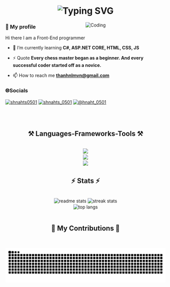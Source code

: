 <h1 align="center">
<img src="https://readme-typing-svg.herokuapp.com?font=Roboto+Slab&weight=800&size=35&duration=2000&pause=1000&center=true&vCenter=true&random=false&width=500&height=70&lines=Hi+There%F0%9F%91%8B!;I'm+Th%C3%A0nh+Nguy%E1%BB%85n;U+can+call+me+Hnaht+(nah~)" alt="Typing SVG" />
</h1>
<img align="right" alt="Coding" width="50%" border-radius="5" src="https://i.pinimg.com/originals/e4/26/70/e426702edf874b181aced1e2fa5c6cde.gif">
<h3 align="left">📍 My profile</h3>
Hi there I am a Front-End programmer

- 🌱 I’m currently learning **C#, ASP.NET CORE, HTML, CSS, JS**

- ⚡ Quote **Every chess master began as a beginner. And every successful coder started off as a novice.**
  
- 📫 How to reach me **thanhnlmvn@gmail.com**
<h3>🌐Socials</h3>
<a href="https://fb.com/shnahts0501" target="blank"><img align="center" src="https://raw.githubusercontent.com/rahuldkjain/github-profile-readme-generator/master/src/images/icons/Social/facebook.svg" alt="shnahts0501" height="30" width="40" /></a>
<a href="https://instagram.com/shnahts_0501" target="blank"><img align="center" src="https://raw.githubusercontent.com/rahuldkjain/github-profile-readme-generator/master/src/images/icons/Social/instagram.svg" alt="shnahts_0501" height="30" width="40" /></a>
<a href="https://www.youtube.com/@hnaht_0501" target="blank"><img align="center" src="https://raw.githubusercontent.com/rahuldkjain/github-profile-readme-generator/master/src/images/icons/Social/youtube.svg" alt="@hnaht_0501" height="30" width="40" /></a>
</p>

<br>
<br>

<h2 align="center">⚒️ Languages-Frameworks-Tools ⚒️</h2>
<br/>
<div align="center">
    <img src="https://skillicons.dev/icons?i=cs,html,css,js" />
    <br>
    <img src="https://skillicons.dev/icons?i=bootstrap,dotnet" />
    <br>
    <img src="https://skillicons.dev/icons?i=vscode,notion,git,github,azure,discord,figma,gmail,windows" />
    <br>

<h2 align="center">⚡ Stats ⚡</h2>
<br>
<div align=center>
  <img width=390 src="https://github-readme-stats.vercel.app/api?username=thanhnlmvn&count_private=true&show_icons=true&theme=react&rank_icon=github&border_radius=10" alt="readme stats" />
  <img width=415 src="https://github-readme-streak-stats.herokuapp.com/?user=thanhnlmvn&count_private=true&theme=react&border_radius=10" alt="streak stats"/>
    <br/>
  <img width=330 align="center" src="https://github-readme-stats.vercel.app/api/top-langs?username=thanhnlmvn&hide=HTML&langs_count=8&layout=compact&theme=react&border_radius=10&size_weight=0.5&count_weight=0.5&exclude_repo=github-readme-stats" alt="top langs" />
</div>
<br>
<div align="center">
  <h2>🐍 My Contributions 🐍</h2>
  <br>
  
 ![snake gif](https://github.com/thanhnlmvn/thanhnlmvn/blob/output/github-contribution-grid-snake.svg)
  
  <br/><br/><br/>
</div>



